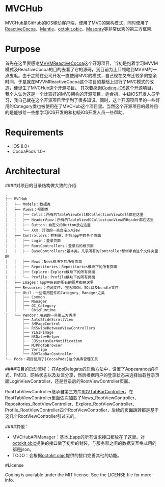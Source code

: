 # MVCHub

MVCHub是GitHub的iOS移动客户端，使用了MVC的架构模式，同时使用了[ReactiveCocoa](https://github.com/ReactiveCocoa/ReactiveCocoa)、[Mantle](https://github.com/MantleFramework/Mantle)、[octokit.objc](https://github.com/octokit/octokit.objc)、[Masonry](https://github.com/SnapKit/Masonry)等非常优秀的第三方框架.

# Purpose

首先在这里要感谢[MVVMReactiveCocoa](https://github.com/leichunfeng/MVVMReactiveCocoa)这个开源项目，当初是抱着学习MVVM模式及ReactiveCocoa的目的去看了它的源码，到目前为止只领略到MVVM的一点皮毛。由于之前在公司开发一直使用MVC的模式，自己现在又有比较多的空余时间，于是就在MVVMReactiveCocoa这个项目的基础上进行了MVC模式的改造，便诞生了MVCHub这个开源项目。
其次要感谢[Coding-iOS](https://github.com/Coding/Coding-iOS)这个开源项目，我个人认为这是一个比较好的MVC架构的开源项目，适合初、中级iOS开发人员学习，我自己就在这个开源项目里学到了很多知识。同时，这个开源项目里的一些好用的Category类也被使用在了MVCHub这个项目里。当然这个开源项目的最终目的是能够给一些想学习iOS开发的和初级iOS开发人员一些帮助。

# Requirements

- iOS 8.0+
- CocoaPods 1.0+

# Architectural

####对项目的目录结构做大致的介绍:

    .
    ├── MVCHub
    │   ├── Models：数据类
    │   ├── Views：视图类
    │   │   ├── Cells：所有的TableViewCell和CollectionViewCell都在这里
    │   │   ├── HeaderView：所有的TableView和CollectionView的Header都在这里
    │   │   ├── Button：自定义的Button放在这里
    │   │   └── XXX：其他的一些自定义View
    │   ├── Controllers：控制器，对应app中的各个页面
    │   │   ├── Login：登录页面
    │   │   ├── RootControllers：登录后的根页面
    │   │   ├── BaseControllers:基本类，几乎所有的Controller都继承自这个文件夹里的
    │   │   ├── News：News模块下的所有页面
	│   │   ├── Repositories：Repositories模块下的所有页面
	│   │   ├── Explore：Explore模块下的所有页面
	│   │   └── Profile：Profile模块下的所有页面
    │   ├── Images：app中用到的所有的图片都在这里
    │   ├── Resources：资源文件，包括JSON、SQL以及bundle文件
    │   ├── Util：一些常用控件和Category、Manager之类
    │   │   ├── Common
    │   │   ├── Manager
    │   │   ├── OC_Category
    │   │   └── ObjcRuntime
    │   └── Vendor：用到的一些第三方类库
    │       ├── AutoSlideScrollView
	│       ├── SMPageControl
	│       ├── RKSwipeBetweenViewControllers
	│       ├── YLGIFImage
	│       ├── NSDate+Helper
	│       ├── JDStatusBarNotification
	│       ├── MJPhotoBrowser
	│       ├── Vertigo
	│       └── RDVTabBarController
    └── Pods：项目使用了[CocoaPods]这个类库管理工具

####项目的启动流程：
在AppDelegate的启动方法中，设置了Appearance的样式、FMDB、网络状态以及友盟分享，然后根据用户的登录状态来选择加载登录页面LoginViewController，还是登录后的RootViewController页面。

RootTabViewController继承自第三方库[RDVTabBarController](https://github.com/robbdimitrov/RDVTabBarController)。在RootTabViewController里面依次加载了News_RootViewController、Repositories_RootViewController、Explore_RootViewController、Profile_RootViewController四个RootViewController，后续的页面跳转都是基于这几个RootViewController引过去的。

####其他：
- MVCHubAPIManager：基本上app的所有请求接口都放在了这里。对[octokit.objc](https://github.com/octokit/octokit.objc)提供的接口做了初步的封装，与服务器之间的数据交互格式用的都是json。
- TODO：会根据[octokit.objc](https://github.com/octokit/octokit.objc)提供的接口完善其他的功能。

#License

Coding is available under the MIT license. See the LICENSE file for more info.